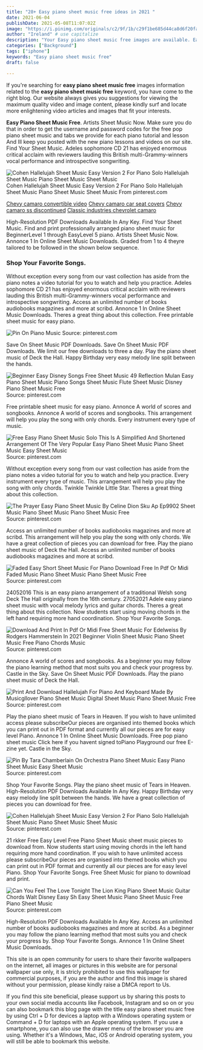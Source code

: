 ```yaml
---
title: "28+ Easy piano sheet music free ideas in 2021 "
date: 2021-06-04
publishDate: 2021-05-08T11:07:02Z
image: "https://i.pinimg.com/originals/c2/9f/1b/c29f1be685d44ca8d6f20fa67589908a.gif"
author: "Ireland" # use capitalize
description: "Your Easy piano sheet music free images are available. Easy piano sheet music free are a topic that is being searched for and liked by netizens now. You can Get the Easy piano sheet music free files here. Get all free photos."
categories: ["Background"]
tags: ["iphone"]
keywords: "Easy piano sheet music free"
draft: false

---
```


If you're searching for **easy piano sheet music free** images information related to the **easy piano sheet music free** keyword, you have come to the right  blog.  Our website always  gives you  suggestions  for viewing  the maximum  quality video and image  content, please kindly surf and locate more enlightening video articles and images  that fit your interests.

**Easy Piano Sheet Music Free**. Artists Sheet Music Now. Make sure you do that in order to get the username and password codes for the free pop piano sheet music and tabs we provide for each piano tutorial and lesson And Ill keep you posted with the new piano lessons and videos on our site. Find Your Sheet Music. Adeles sophomore CD 21 has enjoyed enormous critical acclaim with reviewers lauding this British multi-Grammy-winners vocal performance and introspective songwriting.

![Cohen Hallelujah Sheet Music Easy Version 2 For Piano Solo Hallelujah Sheet Music Piano Sheet Music Sheet Music](https://i.pinimg.com/originals/9d/02/23/9d02233d41d80975e568b1e6298cfadd.png "Cohen Hallelujah Sheet Music Easy Version 2 For Piano Solo Hallelujah Sheet Music Piano Sheet Music Sheet Music")
Cohen Hallelujah Sheet Music Easy Version 2 For Piano Solo Hallelujah Sheet Music Piano Sheet Music Sheet Music From pinterest.com

[Chevy camaro convertible video](/chevy-camaro-convertible-video/)
[Chevy camaro car seat covers](/chevy-camaro-car-seat-covers/)
[Chevy camaro ss discontinued](/chevy-camaro-ss-discontinued/)
[Classic industries chevrolet camaro](/classic-industries-chevrolet-camaro/)

High-Resolution PDF Downloads Available In Any Key. Find Your Sheet Music. Find and print professionally arranged piano sheet music for BeginnerLevel 1 through EasyLevel 5 piano. Artists Sheet Music Now. Annonce 1 In Online Sheet Music Downloads. Graded from 1 to 4 theyre tailored to be followed in the shown below sequence.

### Shop Your Favorite Songs.

Without exception every song from our vast collection has aside from the piano notes a video tutorial for you to watch and help you practice. Adeles sophomore CD 21 has enjoyed enormous critical acclaim with reviewers lauding this British multi-Grammy-winners vocal performance and introspective songwriting. Access an unlimited number of books audiobooks magazines and more at scribd. Annonce 1 In Online Sheet Music Downloads. Theres a great thing about this collection. Free printable sheet music for easy piano.


![Pin On Piano Music](https://i.pinimg.com/originals/29/4e/47/294e47e3ab8b70f88c1a2c7c75e1e40e.png "Pin On Piano Music")
Source: pinterest.com

Save On Sheet Music PDF Downloads. Save On Sheet Music PDF Downloads. We limit our free downloads to three a day. Play the piano sheet music of Deck the Hall. Happy Birthday very easy melody line split between the hands.

![Beginner Easy Disney Songs Free Sheet Music 49 Reflection Mulan Easy Piano Sheet Music Piano Songs Sheet Music Flute Sheet Music Disney Piano Sheet Music Free](https://i.pinimg.com/originals/83/51/f9/8351f9c6f9f3e327edef88d52a6abe0e.gif "Beginner Easy Disney Songs Free Sheet Music 49 Reflection Mulan Easy Piano Sheet Music Piano Songs Sheet Music Flute Sheet Music Disney Piano Sheet Music Free")
Source: pinterest.com

Free printable sheet music for easy piano. Annonce A world of scores and songbooks. Annonce A world of scores and songbooks. This arrangement will help you play the song with only chords. Every instrument every type of music.

![Free Easy Piano Sheet Music Solo This Is A Simplified And Shortened Arrangement Of The Very Popular Easy Piano Sheet Music Piano Sheet Music Easy Sheet Music](https://i.pinimg.com/originals/a4/13/c6/a413c6bf64f7e818ccb07111011f2745.png "Free Easy Piano Sheet Music Solo This Is A Simplified And Shortened Arrangement Of The Very Popular Easy Piano Sheet Music Piano Sheet Music Easy Sheet Music")
Source: pinterest.com

Without exception every song from our vast collection has aside from the piano notes a video tutorial for you to watch and help you practice. Every instrument every type of music. This arrangement will help you play the song with only chords. Twinkle Twinkle Little Star. Theres a great thing about this collection.

![The Prayer Easy Piano Sheet Music By Celine Dion Sku Ap Ep9902 Sheet Music Piano Sheet Music Piano Sheet Music Free](https://i.pinimg.com/originals/ea/d4/be/ead4be542f63969925ced680be7e4525.jpg "The Prayer Easy Piano Sheet Music By Celine Dion Sku Ap Ep9902 Sheet Music Piano Sheet Music Piano Sheet Music Free")
Source: pinterest.com

Access an unlimited number of books audiobooks magazines and more at scribd. This arrangement will help you play the song with only chords. We have a great collection of pieces you can download for free. Play the piano sheet music of Deck the Hall. Access an unlimited number of books audiobooks magazines and more at scribd.

![Faded Easy Short Sheet Music For Piano Download Free In Pdf Or Midi Faded Music Piano Sheet Music Piano Sheet Music Free](https://i.pinimg.com/originals/a1/b5/ef/a1b5efb1e190370e5ef27f4f8aebcacd.png "Faded Easy Short Sheet Music For Piano Download Free In Pdf Or Midi Faded Music Piano Sheet Music Piano Sheet Music Free")
Source: pinterest.com

24052016 This is an easy piano arrangement of a traditional Welsh song Deck The Hall originally from the 16th century. 27052021 Adele easy piano sheet music with vocal melody lyrics and guitar chords. Theres a great thing about this collection. Now students start using moving chords in the left hand requiring more hand coordination. Shop Your Favorite Songs.

![Download And Print In Pdf Or Midi Free Sheet Music For Edelweiss By Rodgers Hammerstein In 2021 Beginner Violin Sheet Music Piano Sheet Music Free Piano Chords Music](https://i.pinimg.com/originals/f1/7d/46/f17d46632ad4b68d5fe5e23d85994bb3.png "Download And Print In Pdf Or Midi Free Sheet Music For Edelweiss By Rodgers Hammerstein In 2021 Beginner Violin Sheet Music Piano Sheet Music Free Piano Chords Music")
Source: pinterest.com

Annonce A world of scores and songbooks. As a beginner you may follow the piano learning method that most suits you and check your progress by. Castle in the Sky. Save On Sheet Music PDF Downloads. Play the piano sheet music of Deck the Hall.

![Print And Download Hallelujah For Piano And Keyboard Made By Musicgllover Piano Sheet Music Digital Sheet Music Piano Sheet Music Free](https://i.pinimg.com/474x/f1/99/90/f19990a8a5cfb500deefe31cf5eebbb2.jpg "Print And Download Hallelujah For Piano And Keyboard Made By Musicgllover Piano Sheet Music Digital Sheet Music Piano Sheet Music Free")
Source: pinterest.com

Play the piano sheet music of Tears in Heaven. If you wish to have unlimited access please subscribeOur pieces are organised into themed books which you can print out in PDF format and currently all our pieces are for easy level Piano. Annonce 1 In Online Sheet Music Downloads. Free pop piano sheet music Click here if you havent signed toPiano Playground our free E-zine yet. Castle in the Sky.

![Pin By Tara Chamberlain On Orchestra Piano Sheet Music Easy Piano Sheet Music Easy Sheet Music](https://i.pinimg.com/originals/a5/9a/75/a59a75a59a702407dd0c0a51e194048d.png "Pin By Tara Chamberlain On Orchestra Piano Sheet Music Easy Piano Sheet Music Easy Sheet Music")
Source: pinterest.com

Shop Your Favorite Songs. Play the piano sheet music of Tears in Heaven. High-Resolution PDF Downloads Available In Any Key. Happy Birthday very easy melody line split between the hands. We have a great collection of pieces you can download for free.

![Cohen Hallelujah Sheet Music Easy Version 2 For Piano Solo Hallelujah Sheet Music Piano Sheet Music Sheet Music](https://i.pinimg.com/originals/9d/02/23/9d02233d41d80975e568b1e6298cfadd.png "Cohen Hallelujah Sheet Music Easy Version 2 For Piano Solo Hallelujah Sheet Music Piano Sheet Music Sheet Music")
Source: pinterest.com

21 rkker Free Easy Level Free Piano Sheet Music sheet music pieces to download from. Now students start using moving chords in the left hand requiring more hand coordination. If you wish to have unlimited access please subscribeOur pieces are organised into themed books which you can print out in PDF format and currently all our pieces are for easy level Piano. Shop Your Favorite Songs. Free Sheet Music for piano to download and print.

![Can You Feel The Love Tonight The Lion King Piano Sheet Music Guitar Chords Walt Disney Easy Sh Easy Sheet Music Piano Sheet Music Free Piano Sheet Music](https://i.pinimg.com/originals/c2/9f/1b/c29f1be685d44ca8d6f20fa67589908a.gif "Can You Feel The Love Tonight The Lion King Piano Sheet Music Guitar Chords Walt Disney Easy Sh Easy Sheet Music Piano Sheet Music Free Piano Sheet Music")
Source: pinterest.com

High-Resolution PDF Downloads Available In Any Key. Access an unlimited number of books audiobooks magazines and more at scribd. As a beginner you may follow the piano learning method that most suits you and check your progress by. Shop Your Favorite Songs. Annonce 1 In Online Sheet Music Downloads.

This site is an open community for users to share their favorite wallpapers on the internet, all images or pictures in this website are for personal wallpaper use only, it is stricly prohibited to use this wallpaper for commercial purposes, if you are the author and find this image is shared without your permission, please kindly raise a DMCA report to Us.

If you find this site beneficial, please support us by sharing this posts to your own social media accounts like Facebook, Instagram and so on or you can also bookmark this blog page with the title easy piano sheet music free by using Ctrl + D for devices a laptop with a Windows operating system or Command + D for laptops with an Apple operating system. If you use a smartphone, you can also use the drawer menu of the browser you are using. Whether it's a Windows, Mac, iOS or Android operating system, you will still be able to bookmark this website.
